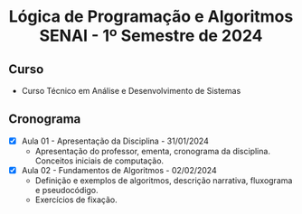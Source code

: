 <h1 align="center">
    Lógica de Programação e Algoritmos SENAI - 1º Semestre de 2024
</h1>

## Curso
- Curso Técnico em Análise e Desenvolvimento de Sistemas

## Cronograma 

- [x]  Aula 01 - Apresentação da Disciplina - 31/01/2024
    - Apresentação do professor, ementa, cronograma da disciplina. Conceitos iniciais de computação.
- [x]  Aula 02 - Fundamentos de Algoritmos - 02/02/2024
    - Definição e exemplos de algoritmos, descrição narrativa, fluxograma e pseudocódigo.
    - Exercícios de fixação.

